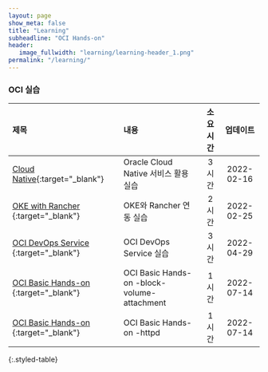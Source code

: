 ```yaml
---
layout: page
show_meta: false
title: "Learning"
subheadline: "OCI Hands-on"
header:
   image_fullwidth: "learning/learning-header_1.png"
permalink: "/learning/"
---
```


### OCI 실습

| 제목                                                                                                                                      | 내용                                             | 소요시간 |    업데이트    |
|:----------------------------------------------------------------------------------------------------------------------------------------|:-----------------------------------------------|:----:|:----------:|
| [Cloud Native](https://team-okitoki.github.io/learning-library/oci-library/intro-cloud-native/livelabs/index.html){:target="_blank"}    | Oracle Cloud Native 서비스 활용 실습                  | 3 시간 | 2022-02-16 |
| [OKE with Rancher ](https://team-okitoki.github.io/learning-library/oci-library/oke-with-rancher/livelabs/index.html){:target="_blank"} | OKE와 Rancher 연동 실습                             | 2 시간 | 2022-02-25 |
| [OCI DevOps Service ](https://team-okitoki.github.io/learning-library/oci-library/oci-devops/livelabs/index.html){:target="_blank"}     | OCI DevOps Service 실습                          | 3 시간 | 2022-04-29 |
| [OCI Basic Hands-on ](https://team-okitoki.github.io/learning-library/oci-library/blockvolume-attach/index.html){:target="_blank"}      | OCI Basic Hands-on -block-volume-attachment  | 1 시간 | 2022-07-14 |
| [OCI Basic Hands-on ](https://team-okitoki.github.io/learning-library/oci-library/blockvolume-attach/index.html){:target="_blank"}       | OCI Basic Hands-on -httpd                   | 1 시간 | 2022-07-14 |
{:.styled-table}